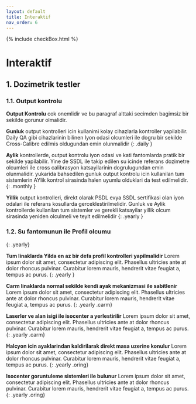 ```yaml
---
layout: default
title: Interaktif
nav_order: 6
---
```


{% include checkBox.html %}

# Interaktif

## **1.** Dozimetrik testler

### **1.1.** Output kontrolu

**Output Kontrolu** cok onemlidir ve bu paragraf alttaki secimden bagimsiz bir sekilde gorunur olmalidir.

**Gunluk** output kontrolleri icin kullanimi kolay cihazlarla kontroller yapilabilir. Daily QA gibi cihazlarinin bilinen Iyon odasi olcumleri ile dogru bir sekilde Cross-Calibre edilmis oldugundan emin olunmalidir
{: .daily }

**Aylik** kontrollerde, output kontrolu iyon odasi ve kati fantomlarda pratik bir sekilde yapilabilir. Yine de SSDL ile takip edilen su icinde referans dozimetre olcumleri ile cross calibrasyon katsayilarinin dogrulugundan emin olunmalidir. yukarida bahsedilen gunluk output kontrolu icin kullanilan tum sistemlerin AYlik kontrol sirasinda halen uyumlu olduklari da test edilmelidir.
{: .monthly }

**Yillik** output kontrolleri, direkt olarak PSDL evya SSDL sertifikasi olan iyon odalari ile referans kosullarda gerceklestirilmelidir. Gunluk ve  Aylik kontrollerde kullanilan tum sistemler ve gerekli katsayilar yillik olcum sirasinda yeniden olculmeli ve teyit edilmelidir
{: .yearly }

### **1.2.** Su fantomunun ile Profil olcumu
{: .yearly}

**Tum linaklarda Yilda en az bir defa profil kontrolleri yapilmalidir** Lorem ipsum dolor sit amet, consectetur adipiscing elit. Phasellus ultricies ante at dolor rhoncus pulvinar. Curabitur lorem mauris, hendrerit vitae feugiat a, tempus ac purus. 
{: .yearly }

**Carm linaklarda normal sekilde kendi ayak mekanizmasi ile sabitlenir** Lorem ipsum dolor sit amet, consectetur adipiscing elit. Phasellus ultricies ante at dolor rhoncus pulvinar. Curabitur lorem mauris, hendrerit vitae feugiat a, tempus ac purus. 
{: .yearly .carm}

**Laserler ve alan isigi ile isocenter a yerlestirilir** Lorem ipsum dolor sit amet, consectetur adipiscing elit. Phasellus ultricies ante at dolor rhoncus pulvinar. Curabitur lorem mauris, hendrerit vitae feugiat a, tempus ac purus. 
{: .yearly .carm}

**Halcyon icin ayaklarindan kaldirilarak direkt masa uzerine konulur** Lorem ipsum dolor sit amet, consectetur adipiscing elit. Phasellus ultricies ante at dolor rhoncus pulvinar. Curabitur lorem mauris, hendrerit vitae feugiat a, tempus ac purus. 
{: .yearly .oring}

**Isocenter goruntuleme sistemleri ile bulunur** Lorem ipsum dolor sit amet, consectetur adipiscing elit. Phasellus ultricies ante at dolor rhoncus pulvinar. Curabitur lorem mauris, hendrerit vitae feugiat a, tempus ac purus. 
{: .yearly .oring}
